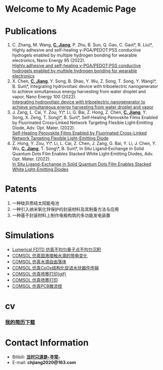 
<h1> Welcome to My Academic Page</h1>

<h1>Publications</h1>

<!-- 有序排列 -->
<ol>
    <li>C. Zhang, M. Wang, <strong><u>C. Jiang</u></strong>, P. Zhu, B. Sun, Q. Gao, C. Gao\*, R. Liu\*, Highly adhesive and self-healing γ-PGA/PEDOT:PSS conductive hydrogels enabled by multiple hydrogen bonding for wearable electronics, Nano Energy 95 (2022).<br>
<a href="http://dx.doi.org/10.1016/j.nanoen.2022.106991"  target="_blank">Highly adhesive and self-healing γ-PGA/PEDOT:PSS conductive hydrogels enabled by multiple hydrogen bonding for wearable electronics</a></li>
    <li>X. Chen, <strong><u>C. Jiang</u></strong>, Y. Song, B. Shao, Y. Wu, Z. Song, T. Song, Y. Wang\*, B. Sun\*, Integrating hydrovoltaic device with triboelectric nanogenerator to achieve simultaneous energy harvesting from water droplet and vapor, Nano Energy 100 (2022).<br>
<a href="http://dx.doi.org/10.1016/j.nanoen.2022.107495" target="_blank">Integrating hydrovoltaic device with triboelectric nanogenerator to achieve simultaneous energy harvesting from water droplet and vapor</a>
    <li>J. Zang, L. Cai, Y. Zou, Y\*. Li, G. Bai, Z. Hong, Z. Chen, <strong><u>C. Jiang</u></strong>, Y. Song, X. Zeng, T. Song\*, B. Sun\*, Self‐Healing Perovskite Films Enabled by Fluorinated Cross‐Linked Network Targeting Flexible Light‐Emitting Diode, Adv. Opt. Mater.  (2022).<br>
     <a href="http://dx.doi.org/10.1002/adom.202200566"        target="_blank">Self-Healing Perovskite Films Enabled by Fluorinated Cross-Linked Network Targeting Flexible Light-Emitting Diode</a>   
    </li>
    <li>Z. Hong, Y. Zou, Y\*. Li, L. Cai, Z. Chen, J. Zang, G. Bai, Y. Li, J. Chen, Y. Wu, <strong><u>C. Jiang</u></strong>, T. Song\*, B. Sun\*, In Situ Ligand‐Exchange in Solid Quantum Dots Film Enables Stacked White Light‐Emitting Diodes, Adv. Opt. Mater.  (2022).<br>
    <a href="http://dx.doi.org/10.1002/adom.202200918"    target="_blank">In Situ Ligand-Exchange in Solid Quantum Dots Film Enables Stacked White Light-Emitting Diodes</a>    
    </li>
</ol>

<h1>Patents</h1>

<!-- 无序排列 -->
<ol>
    <li>一种硅异质结太阳能电池</li>
    <li>一种引入纳米氧化锌保护的封装材料及其制备方法与应用</li>
    <li>一种基于封装材料上制作电极构筑的多功能发电装置</li>
</ol>

<h1>Simulations</h1>

<ul>
<li><a href="https://raw.githubusercontent.com/Drchjiang/Drchjiang.github.io/main/_picture/blog1.html"> Lumerical FDTD 仿真不均匀量子点不均匀沉积</a></li>
<li><a href="https://raw.githubusercontent.com/Drchjiang/Drchjiang.github.io/main/_picture/blog2.html"> COMSOL 仿真固液接触水滴的带电变化</a></li>
<li><a href="https://raw.githubusercontent.com/Drchjiang/Drchjiang.github.io/main/_picture/blog3.html"> COMSOL 仿真水滴自由落体</a></li>
<li><a href="https://raw.githubusercontent.com/Drchjiang/Drchjiang.github.io/main/_picture/blog4.html"> COMSOL 仿真CoOx结构化促进水伏器件传输</a></li>
<li><a href="https://raw.githubusercontent.com/Drchjiang/Drchjiang.github.io/main/_picture/blog5.html"> COMSOL 仿真喷墨打印(gif)</a></li>
<li><a href="https://raw.githubusercontent.com/Drchjiang/Drchjiang.github.io/main/_picture/blog6.html"> COMSOL 仿真喷墨打印</a> </li>
<li><a href="https://raw.githubusercontent.com/Drchjiang/Drchjiang.github.io/main/_picture/blog7.html"> COMSOL 仿真PCB微流控</a></li>
</ul>


<h1>cv</h1>

<h3><a href="CV.pdf" download>我的简历下载</a></h3>     

<h1>Contact Information</h1>

<ul>
      <li> Bilibili: <strong><a href="https://space.bilibili.com/390423616/channel/seriesdetail?sid=365504&ctype=0" target="_blank">当时只道是-寻常-</a></strong> </li>
      <li> E-mail: <strong>chjiang2020@163.com</strong></li>
</ul>

<!-- 底部空行 -->
<div style="margin-top: 100px;"></div>
